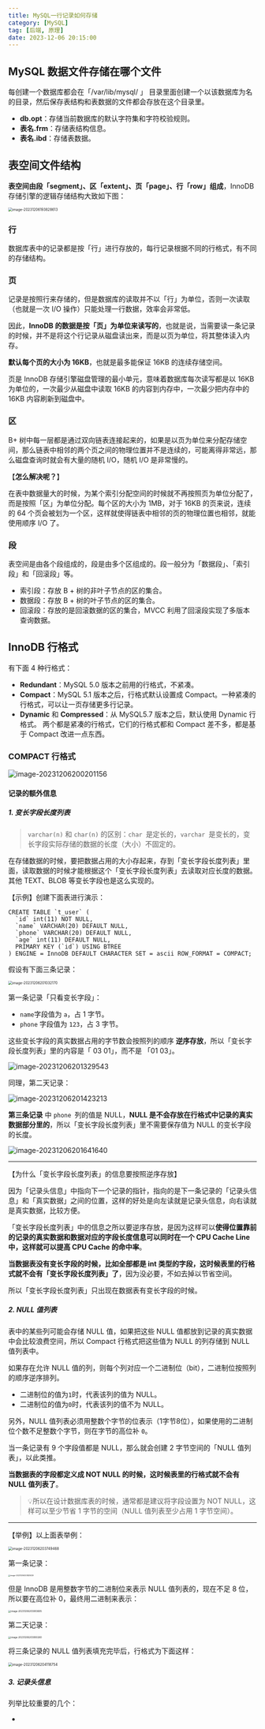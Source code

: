 ```yaml
---
title: MySQL一行记录如何存储
category: [MySQL]
tag: [后端, 原理]
date: 2023-12-06 20:15:00
---
```


## MySQL 数据文件存储在哪个文件

每创建一个数据库都会在「/var/lib/mysql/ 」 目录里面创建一个以该数据库为名的目录，然后保存表结构和表数据的文件都会存放在这个目录里。

- **db.opt**：存储当前数据库的默认字符集和字符校验规则。
- **表名.frm**：存储表结构信息。
- **表名.ibd**：存储表数据。

## 表空间文件结构

**表空间由段「segment」、区「extent」、页「page」、行「row」组成**，InnoDB存储引擎的逻辑存储结构大致如下图：

<img src="./assets/image-20231206193828613.png" alt="image-20231206193828613" style="zoom:50%;" />

### 行

数据库表中的记录都是按「行」进行存放的，每行记录根据不同的行格式，有不同的存储结构。

### 页

记录是按照行来存储的，但是数据库的读取并不以「行」为单位，否则一次读取（也就是一次 I/O 操作）只能处理一行数据，效率会非常低。

因此，**InnoDB 的数据是按「页」为单位来读写的**，也就是说，当需要读一条记录的时候，并不是将这个行记录从磁盘读出来，而是以页为单位，将其整体读入内存。

**默认每个页的大小为 16KB**，也就是最多能保证 16KB 的连续存储空间。

页是 InnoDB 存储引擎磁盘管理的最小单元，意味着数据库每次读写都是以 16KB 为单位的，一次最少从磁盘中读取 16KB 的内容到内存中，一次最少把内存中的 16KB 内容刷新到磁盘中。

### 区

B+ 树中每一层都是通过双向链表连接起来的，如果是以页为单位来分配存储空间，那么链表中相邻的两个页之间的物理位置并不是连续的，可能离得非常远，那么磁盘查询时就会有大量的随机 I/O，随机 I/O 是非常慢的。

【**怎么解决呢？**】

在表中数据量大的时候，为某个索引分配空间的时候就不再按照页为单位分配了，而是按照「区」为单位分配。每个区的大小为 1MB，对于 16KB 的页来说，连续的 64 个页会被划为一个区，这样就使得链表中相邻的页的物理位置也相邻，就能使用顺序 I/O 了。

### 段

表空间是由各个段组成的，段是由多个区组成的。段一般分为「数据段」、「索引段」和「回滚段」等。

- 索引段：存放 B + 树的非叶子节点的区的集合。
- 数据段：存放 B + 树的叶子节点的区的集合。
- 回滚段：存放的是回滚数据的区的集合，MVCC 利用了回滚段实现了多版本查询数据。

## InnoDB 行格式

有下面 4 种行格式：

- **Redundant**：MySQL 5.0 版本之前用的行格式，不紧凑。
- **Compact**：MySQL 5.1 版本之后，行格式默认设置成 Compact。一种紧凑的行格式，可以让一页存储更多行记录。
- **Dynamic** 和 **Compressed**：从 MySQL5.7 版本之后，默认使用 Dynamic 行格式。 两个都是紧凑的行格式，它们的行格式都和 Compact 差不多，都是基于 Compact 改进一点东西。

### COMPACT 行格式

![image-20231206200201156](./assets/image-20231206200201156.png)

#### 记录的额外信息

##### 1. 变长字段长度列表

> `varchar(n)` 和 `char(n)` 的区别：`char `是定长的，`varchar `是变长的，变长字段实际存储的数据的长度（大小）不固定的。

在存储数据的时候，要把数据占用的大小存起来，存到「变长字段长度列表」里面，读取数据的时候才能根据这个「变长字段长度列表」去读取对应长度的数据。其他 TEXT、BLOB 等变长字段也是这么实现的。

【示例】创建下面表进行演示：

```mysql
CREATE TABLE `t_user` (
  `id` int(11) NOT NULL,
  `name` VARCHAR(20) DEFAULT NULL,
  `phone` VARCHAR(20) DEFAULT NULL,
  `age` int(11) DEFAULT NULL,
  PRIMARY KEY (`id`) USING BTREE
) ENGINE = InnoDB DEFAULT CHARACTER SET = ascii ROW_FORMAT = COMPACT;
```

假设有下面三条记录：

<img src="./assets/image-20231206201032170.png" alt="image-20231206201032170" style="zoom:50%;" />

第一条记录「只看变长字段」：

- `name`字段值为 `a`，占 1 字节。
- `phone` 字段值为 `123`，占 3 字节。

这些变长字段的真实数据占用的字节数会按照列的顺序 **逆序存放**，所以「变长字段长度列表」里的内容是「 03 01」，而不是 「01 03」。

![image-20231206201329543](./assets/image-20231206201329543.png)

同理，第二天记录：

![image-20231206201423213](./assets/image-20231206201423213.png)

**第三条记录** 中 `phone `列的值是 NULL，**NULL 是不会存放在行格式中记录的真实数据部分里的**，所以「变长字段长度列表」里不需要保存值为 NULL 的变长字段的长度。

![image-20231206201641640](./assets/image-20231206201641640.png)

***

【为什么「变长字段长度列表」的信息要按照逆序存放】

因为「记录头信息」中指向下一个记录的指针，指向的是下一条记录的「记录头信息」和「真实数据」之间的位置，这样的好处是向左读就是记录头信息，向右读就是真实数据，比较方便。

「变长字段长度列表」中的信息之所以要逆序存放，是因为这样可以**使得位置靠前的记录的真实数据和数据对应的字段长度信息可以同时在一个 CPU Cache Line 中，这样就可以提高 CPU Cache 的命中率**。

**当数据表没有变长字段的时候，比如全部都是 int 类型的字段，这时候表里的行格式就不会有「变长字段长度列表」了**，因为没必要，不如去掉以节省空间。

所以「变长字段长度列表」只出现在数据表有变长字段的时候。

##### 2. NULL 值列表

表中的某些列可能会存储 NULL 值，如果把这些 NULL 值都放到记录的真实数据中会比较浪费空间，所以 Compact 行格式把这些值为 NULL 的列存储到 NULL 值列表中。

如果存在允许 NULL 值的列，则每个列对应一个二进制位（bit），二进制位按照列的顺序逆序排列。

- 二进制位的值为`1`时，代表该列的值为 NULL。
- 二进制位的值为`0`时，代表该列的值不为 NULL。

另外，NULL 值列表必须用整数个字节的位表示（1字节8位），如果使用的二进制位个数不足整数个字节，则在字节的高位补 `0`。

当一条记录有 9 个字段值都是 NULL，那么就会创建 2 字节空间的「NULL 值列表」，以此类推。

**当数据表的字段都定义成 NOT NULL 的时候，这时候表里的行格式就不会有 NULL 值列表了**。

> :bulb:所以在设计数据库表的时候，通常都是建议将字段设置为 NOT NULL，这样可以至少节省 1 字节的空间（NULL 值列表至少占用 1 字节空间）。

***

【举例】以上面表举例：

<img src="./assets/image-20231206203749468.png" alt="image-20231206203749468" style="zoom:50%;" />

第一条记录：

<img src="./assets/image-20231206203825029.png" alt="image-20231206203825029" style="zoom: 25%;" />

但是 InnoDB 是用整数字节的二进制位来表示 NULL 值列表的，现在不足 8 位，所以要在高位补 0，最终用二进制来表示：

<img src="./assets/image-20231206203903695.png" alt="image-20231206203903695" style="zoom: 33%;" />

第二天记录：

<img src="./assets/image-20231206203950260.png" alt="image-20231206203950260" style="zoom: 33%;" />

将三条记录的 NULL 值列表填充完毕后，行格式为下面这样：

<img src="./assets/image-20231206204118754.png" alt="image-20231206204118754" style="zoom:50%;" />

##### 3. 记录头信息

列举比较重要的几个：

- 
